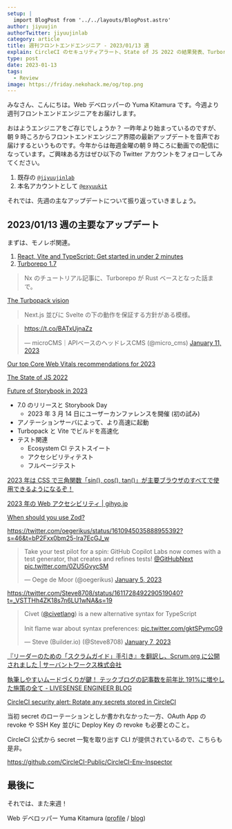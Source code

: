 ```yaml
---
setup: |
  import BlogPost from '../../layouts/BlogPost.astro'
author: jiyuujin
authorTwitter: jiyuujinlab
category: article
title: 週刊フロントエンドエンジニア - 2023/01/13 週
explain: CircleCI のセキュリティアラート、State of JS 2022 の結果発表、Turborepo 1.7 リリース、Storybook 7.0 公表
type: post
date: 2023-01-13
tags:
  - Review
image: https://friday.nekohack.me/og/top.png
---
```


みなさん、こんにちは。Web デベロッパーの Yuma Kitamura です。今週より週刊フロントエンドエンジニアをお届けします。

おはようエンジニアをご存じでしょうか？ 一昨年より始まっているのですが、朝 9 時ころからフロントエンドエンジニア界隈の最新アップデートを音声でお届けするというものです。今年からは毎週金曜の朝 9 時ころに動画での配信になっています。ご興味ある方はぜひ以下の Twitter アカウントをフォローしてみてください。

1. 既存の [`@jiyuujinlab`](https://twitter.com/jiyuujinlab)
2. 本名アカウントとして [`@exyuukit`](https://twitter.com/exyuukit)

それでは、先週の主なアップデートについて振り返っていきましょう。

## 2023/01/13 週の主要なアップデート

まずは、モノレポ関連。

1. [React, Vite and TypeScript: Get started in under 2 minutes](https://blog.nrwl.io/react-vite-and-typescript-get-started-in-under-2-minutes-3bd5cd836175)
2. [Turborepo 1.7](https://turbo.build/blog/turbo-1-7-0)

> Nx のチュートリアル記事に、Turborepo が Rust ベースとなった話まで。

[The Turbopack vision](https://vercel.com/blog/the-turbopack-vision)

> Next.js 並びに Svelte の下の動作を保証する方針がある模様。

<blockquote class="twitter-tweet"><p lang="zxx" dir="ltr"><a href="https://t.co/BATxUjnaZz">https://t.co/BATxUjnaZz</a></p>&mdash; microCMS｜APIベースのヘッドレスCMS (@micro_cms) <a href="https://twitter.com/micro_cms/status/1613053152529641472?ref_src=twsrc%5Etfw">January 11, 2023</a></blockquote> <script async src="https://platform.twitter.com/widgets.js" charset="utf-8"></script>

[Our top Core Web Vitals recommendations for 2023](https://web.dev/top-cwv-2023/)

[The State of JS 2022](https://2022.stateofjs.com/ja-JP/)

[Future of Storybook in 2023](https://storybook.js.org/blog/future-of-storybook-in-2023/)

- 7.0 のリリースと Storybook Day
  - 2023 年 3 月 14 日にユーザーカンファレンスを開催 (初の試み)
- アノテーションサーバによって、より高速に起動
- Turbopack と Vite でビルドを高速化
- テスト関連
  - Ecosystem CI テストスイート
  - アクセシビリティテスト
  - フルページテスト

[2023 年は CSS で三角関数「sin(), cos(), tan()」が主要ブラウザのすべてで使用できるようになるぞ！](https://coliss.com/articles/build-websites/operation/css/css-trigonometric-functions.html)

[2023 年の Web アクセシビリティ | gihyo.jp](https://gihyo.jp/article/2023/01/web-accessibility-prospect)

[When should you use Zod?](https://www.totaltypescript.com/when-should-you-use-zod)

https://twitter.com/oegerikus/status/1610945035888955392?s=46&t=bP2Fxx0bm25-lra7EcGJ_w

<blockquote class="twitter-tweet"><p lang="en" dir="ltr">Take your test pilot for a spin: GitHub Copilot Labs now comes with a test generator, that creates and refines tests! <a href="https://twitter.com/GitHubNext?ref_src=twsrc%5Etfw">@GitHubNext</a> <a href="https://t.co/0ZU5GvycSM">pic.twitter.com/0ZU5GvycSM</a></p>&mdash; Oege de Moor (@oegerikus) <a href="https://twitter.com/oegerikus/status/1610945035888955392?ref_src=twsrc%5Etfw">January 5, 2023</a></blockquote> <script async src="https://platform.twitter.com/widgets.js" charset="utf-8"></script>

https://twitter.com/Steve8708/status/1611728492290519040?t=_VSTTHh4ZK18s7n6LU1wNA&s=19

<blockquote class="twitter-tweet"><p lang="en" dir="ltr">Civet (<a href="https://twitter.com/civetlang?ref_src=twsrc%5Etfw">@civetlang</a>) is a new alternative syntax for TypeScript<br><br>Init flame war about syntax preferences: <a href="https://t.co/gktSPymcG9">pic.twitter.com/gktSPymcG9</a></p>&mdash; Steve (Builder.io) (@Steve8708) <a href="https://twitter.com/Steve8708/status/1611728492290519040?ref_src=twsrc%5Etfw">January 7, 2023</a></blockquote> <script async src="https://platform.twitter.com/widgets.js" charset="utf-8"></script>

[『リーダーのための「スクラムガイド」手引き』を翻訳し、Scrum.org に公開されました | サーバントワークス株式会社](https://www.servantworks.co.jp/posts/publish-ja-version-scrum-guide-companion-for-leaders/)

[執筆しやすいムードづくりが鍵！ テックブログの記事数を前年比 191%に増やした施策の全て - LIVESENSE ENGINEER BLOG](https://made.livesense.co.jp/entry/2022/12/25/083000)

[CircleCI security alert: Rotate any secrets stored in CircleCI](https://circleci.com/blog/january-4-2023-security-alert/)

当初 secret のローテーションとしか書かれなかった一方、OAuth App の revoke や SSH Key 並びに Deploy Key の revoke も必要とのこと。

CircleCI 公式から secret 一覧を取り出す CLI が提供されているので、こちらも是非。

https://github.com/CircleCI-Public/CircleCI-Env-Inspector

## 最後に

それでは、また来週！

Web デベロッパー Yuma Kitamura ([profile](https://yuma-kitamura.nekohack.me/) / [blog](https://blog.nekohack.me/))
